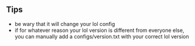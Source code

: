 ## Tips
* be wary that it will change your lol config
* if for whatever reason your lol version is different from everyone else, you can manually add a configs/version.txt with your correct lol version